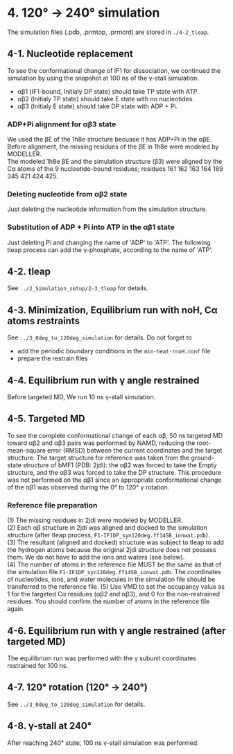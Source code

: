 # 4. 120° -> 240° simulation

The simulation files (.pdb, .prmtop, .prmcrd) are stored in ```./4-2_tleap```.

## 4-1. Nucleotide replacement

To see the conformational change of IF1 for dissociation, we continued the simulation by using the snapshot at 100 ns of the γ-stall simulation.  

- αβ1 (IF1-bound, Initialy DP state) should take TP state with ATP.   
- αβ2 (Initialy TP state) should take E state with no nucleotides.  
- αβ3 (Initialy E state) should take DP state with ADP + Pi.  

### ADP+Pi alignment for αβ3 state

We used the βE of the 1h8e structure becuase it has ADP+Pi in the αβE.  
Before alignment, the missing residues of the βE in 1h8e were modeled by MODELLER.  
The modeled 1h8e βE and the simulation structure (β3) were aligned by the Cα atoms of the 9 nucleotide-bound residues; residues 161 162 163 164 189 345 421 424 425.

### Deleting nucleotide from αβ2 state

Just deleting the nucleotide information from the simulation structure.

### Substitution of ADP + Pi into ATP in the αβ1 state

Just deleting Pi and changing the name of 'ADP' to 'ATP'. The following tleap process can add the γ-phosphate, according to the name of 'ATP'. 

## 4-2. tleap

See ```../2_Simulation_setup/2-3_tleap``` for details.

## 4-3. Minimization, Equilibrium run with noH, Cα atoms restraints

See ```../3_0deg_to_120deg_simulation``` for details. Do not forget to 
- add the periodic boundary conditions in the ```min-heat-rnoH.conf``` file
- prepare the restrain files

## 4-4. Equilibrium run with γ angle restrained

Before targeted MD, We run 10 ns γ-stall simulation. 

## 4-5. Targeted MD

To see the complete conformational change of each αβ, 50 ns targeted MD toward αβ2 and αβ3 pairs was performed by NAMD, reducing the root-mean-square error (RMSD) between the current coordinates and the target structure. The target structure for reference was taken from the ground-state structure of bMF1 (PDB: 2jdi): the αβ2 was forced to take the Empty structure, and the αβ3 was forced to take the DP structure. This procedure was not performed on the αβ1 since an appropriate conformational change of the αβ1 was observed during the 0° to 120° γ rotation. 

### Reference file preparation

(1) The missing residues in 2jdi were modeled by MODELLER.  
(2) Each αβ structure in 2jdi was aligned and docked to the simulation structure (after tleap process, ```F1-IF1DP_syn120deg.ff14SB_ionwat.pdb```).    
(3) The resultant (aligned and docked) structure was subject to tleap to add the hydrogen atoms because the original 2jdi structure does not possess them. We do not have to add the ions and waters (see below).  
(4) The number of atoms in the reference file MUST be the same as that of the simulation file ```F1-IF1DP_syn120deg.ff14SB_ionwat.pdb```. The coordinates of nucleotides, ions, and water molecules in the simulation file should be transferred to the reference file. 
(5) Use VMD to set the occupancy value as 1 for the targeted Cα residues (αβ2 and αβ3), and 0 for the non-restrained residues. You should confirm the number of atoms in the reference file again.

## 4-6. Equilibrium run with γ angle restrained (after targeted MD)

The equilibrium run was performed with the γ subunit coordinates restrained for 100 ns.

## 4-7. 120° rotation (120° -> 240°)

See ```../3_0deg_to_120deg_simulation``` for details.

## 4-8. γ-stall at 240° 

After reaching 240° state, 100 ns γ-stall simulation was performed. 